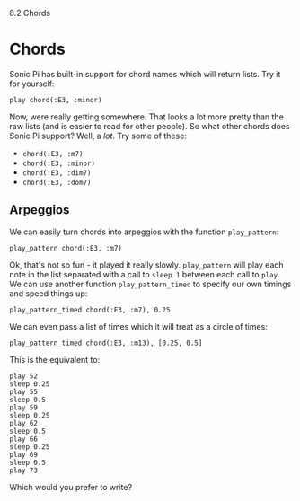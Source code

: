 8.2 Chords

# Chords

Sonic Pi has built-in support for chord names which will return
lists. Try it for yourself:

```
play chord(:E3, :minor)
```

Now, were really getting somewhere. That looks a lot more pretty than
the raw lists (and is easier to read for other people). So what other
chords does Sonic Pi support? Well, a *lot*. Try some of these:

* `chord(:E3, :m7)`
* `chord(:E3, :minor)`
* `chord(:E3, :dim7)`
* `chord(:E3, :dom7)`

## Arpeggios

We can easily turn chords into arpeggios with the function
`play_pattern`:

```
play_pattern chord(:E3, :m7)
```

Ok, that's not so fun - it played it really slowly. `play_pattern` will
play each note in the list separated with a call to `sleep 1` between
each call to `play`. We can use another function `play_pattern_timed` to
specify our own timings and speed things up:

```
play_pattern_timed chord(:E3, :m7), 0.25
```

We can even pass a list of times which it will treat as a circle of
times:

```
play_pattern_timed chord(:E3, :m13), [0.25, 0.5]
```

This is the equivalent to:

```
play 52
sleep 0.25
play 55
sleep 0.5
play 59
sleep 0.25
play 62
sleep 0.5
play 66
sleep 0.25
play 69
sleep 0.5
play 73
```

Which would you prefer to write?
